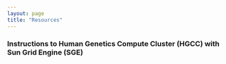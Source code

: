 ```yaml
---
layout: page
title: "Resources"
---
```


### Instructions to Human Genetics Compute Cluster (HGCC) with Sun Grid Engine (SGE)

